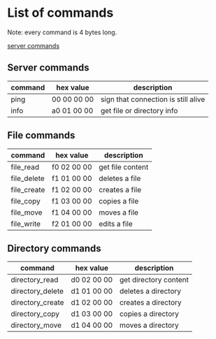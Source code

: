 
# List of commands

Note: every command is 4 bytes long.

[server commands](#server-commands)

## Server commands

| command          | hex value   | description                                           |
|------------------|-------------|-------------------------------------------------------|
| ping             | 00 00 00 00 | sign that connection is still alive                   |
| info             | a0 01 00 00 | get file or directory info                            |

## File commands

| command          | hex value   | description                                           |
|------------------|-------------|-------------------------------------------------------|
| file_read        | f0 02 00 00 | get file content                                      |
| file_delete      | f1 01 00 00 | deletes a file                                        |
| file_create      | f1 02 00 00 | creates a file                                        |
| file_copy        | f1 03 00 00 | copies a file                                         |
| file_move        | f1 04 00 00 | moves a file                                          |
| file_write       | f2 01 00 00 | edits a file                                          |

## Directory commands

| command          | hex value   | description                                           |
|------------------|-------------|-------------------------------------------------------|
| directory_read   | d0 02 00 00 | get directory content                                 |
| directory_delete | d1 01 00 00 | deletes a directory                                   |
| directory_create | d1 02 00 00 | creates a directory                                   |
| directory_copy   | d1 03 00 00 | copies a directory                                    |
| directory_move   | d1 04 00 00 | moves a directory                                     |

